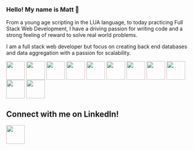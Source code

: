 ### Hello! My name is Matt 👋

From a young age scripting in the LUA language, to today practicing Full Stack Web Development, I have a driving passion for writing code and a strong feeling of reward to solve real world problems.

I am a full stack web developer but focus on creating back end databases and data aggregation with a passion for scalability. 



<a href="URL_REDIRECT" target="blank"><img align="center" src="https://cdn-icons-png.flaticon.com/512/5968/5968350.png" height="50" /></a>
<a href="URL_REDIRECT" target="blank"><img align="center" src="https://img.icons8.com/color/256/javascript.png" height="50" /></a>
<a href="URL_REDIRECT" target="blank"><img align="center" src="https://upload.wikimedia.org/wikipedia/commons/d/d3/React_Native.png" height="50" /></a>
<a href="URL_REDIRECT" target="blank"><img align="center" src="https://upload.wikimedia.org/wikipedia/commons/thumb/3/3c/Flask_logo.svg/640px-Flask_logo.svg.png" height="50" /></a>
<a href="URL_REDIRECT" target="blank"><img align="center" src="https://upload.wikimedia.org/wikipedia/commons/thumb/d/d9/Node.js_logo.svg/640px-Node.js_logo.svg.png" height="50" /></a>
<a href="URL_REDIRECT" target="blank"><img align="center" src="https://img.icons8.com/dusk/256/postman-api.png" height="50" /></a>
<a href="URL_REDIRECT" target="blank"><img align="center" src="https://img.icons8.com/color/256/postgreesql.png" height="50" /></a>
<a href="URL_REDIRECT" target="blank"><img align="center" src="https://img.icons8.com/color/256/heroku.png" height="50" /></a>
<a href="URL_REDIRECT" target="blank"><img align="center" src="https://img.icons8.com/color/256/amazon-web-services.png" height="50" /></a>
<a href="URL_REDIRECT" target="blank"><img align="center" src="https://img.icons8.com/color/256/html-filetype.png" height="50" /></a>
<a href="URL_REDIRECT" target="blank"><img align="center" src="https://img.icons8.com/fluency/256/css3.png" height="50" /></a>


<h2>Connect with me on LinkedIn!</h2>
<a href="URL_REDIRECT" target="https://www.linkedin.com/in/matthew-i-gates/"><img align="center" src="https://www.drupal.org/files/project-images/linkedin_circle_logo.png" height="50" /></a>
